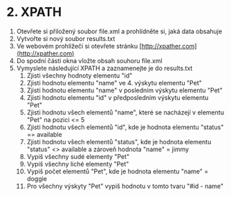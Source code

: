 # 2. XPATH

1. Otevřete si přiložený soubor file.xml a prohlídněte si, jaká data obsahuje
2. Vytvořte si nový soubor results.txt
3. Ve webovém prohlížeči si otevřete stránku [http://xpather.com](http://xpather.com)
4. Do spodní části okna vložte obsah souhoru file.xml
5. Vymyslete následující XPATH a zaznamenejte je do results.txt
   1. Zjisti všechny hodnoty elementu "id"
   2. Zjisti hodnotu elementu "name" ve 4. výskytu elementu "Pet"
   3. Zjisti hodnotu elementu "name" v posledním výskytu elementu "Pet"
   4. Zjisti hodnotu elementu "id" v předposledním výskytu elementu "Pet"
   5. Zjisti hodnotu všech elementů "name", které se nacházejí v elementu "Pet" na pozici <= 5
   6. Zjisti hodnotu všech elementů "id", kde je hodnota elementu "status" == available 
   7. Zjisti hodnotu všech elementů "status", kde je hodnota elementu "status" <> available a zároveň hodnota "name" = jimmy
   8. Vypiš všechny sudé elementy "Pet"
   9. Vypiš všechny liché elementy "Pet"
   10. Vypiš počet elementů "Pet", kde je hodnota elementu "name" = doggie
   11. Pro všechny výskyty "Pet" vypiš hodnotu v tomto tvaru "#id - name"